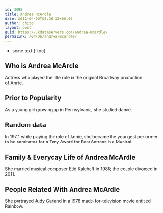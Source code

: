 ```yaml
---
id: 3098
title: Andrea McArdle
date: 2012-04-06T02:36:32+00:00
author: chito
layout: post
guid: https://ukdataservers.com/andrea-mcardle/
permalink: /04/06/andrea-mcardle/
---
```


* some text
{: toc}
          
          
## Who is  Andrea McArdle
                  
                  
                  
Actress who played the title role in the original Broadway production of Annie.
                  
                
                
                
## Prior to Popularity 
                  
                  
                  
As a young girl growing up in Pennsylvania, she studied dance.
                  
                
                
                
## Random data 
                  
                  
                  
In 1977, while playing the role of Annie, she became the youngest performer to be nominated for a Tony Award for Best Actress in a Musical.
                  
                
                
                
## Family & Everyday Life of Andrea McArdle
                  
                  
                  
She married musical composer Edd Kalehoff in 1988; the couple divorced in 2011.
                  
                
                
                
## People Related With  Andrea McArdle
                  
                  
                  
She portrayed Judy Garland in a 1978 made-for-television movie entitled Rainbow.
                  
                
              
            
          
          
          
    
    
  
